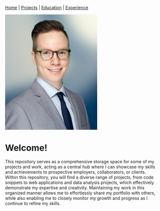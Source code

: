 [Home](README.md) | [Projects](Projects.md) | [Education](Education.md) | [Experience](Experience.md)

<img src="images/KMackay_Headshot_low-res.jpg" alt="Headshot of Kevin Mackay, man smiling wearing a grey suit and navy tie, and glasses" style="width:300px;">

# Welcome!
This repository serves as a comprehensive storage space for some of my projects and work, acting as a central hub where I can showcase my skills and achievements to prospective employers, collaborators, or clients. Within this repository, you will find a diverse range of projects, from code snippets to web applications and data analysis projects, which effectively demonstrate my expertise and creativity. Maintaining my work in this organized manner allows me to effortlessly share my portfolio with others, while also enabling me to closely monitor my growth and progress as I continue to refine my skills.
